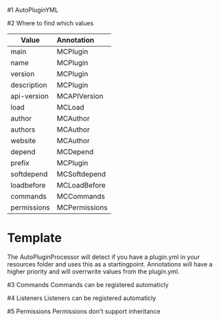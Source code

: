 #1 AutoPluginYML

#2 Where to find which values

| Value        | Annotation |
| ------------- |:-------------|
| main      | MCPlugin |
| name      | MCPlugin |
| version | MCPlugin |
| description | MCPlugin |
| api-version | MCAPIVersion |
| load | MCLoad |
| author | MCAuthor |
| authors | MCAuthor |
| website | MCAuthor |
| depend | MCDepend |
| prefix | MCPlugin | 
| softdepend | MCSoftdepend |
| loadbefore | MCLoadBefore |
| commands | MCCommands |
| permissions | MCPermissions |

# Template
The AutoPluginProcessor will detect if you have a plugin.yml in your resources folder
and uses this as a startingpoint. Annotations will have a higher priority and will
overrwrite values from the plugin.yml.

#3 Commands
Commands can be registered automaticly

#4 Listeners
Listeners can be registered automaticly

#5 Permissions
Permissions don't support inheritance